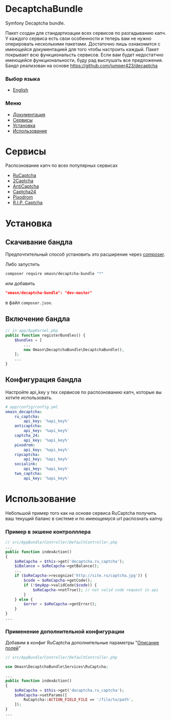 # DecaptchaBundle

Symfony Decaptcha bundle.

Пакет создан для стандартизации всех сервисов по разгадыванию капч. У каждого сервиса есть свои особенности и теперь вам не нужно оперировать несколькими пакетами. Достаточно лишь ознакомится с имеющейся документацией для того чтобы настроить каждый. Пакет покрывает всю функциональсть сервисов. Если вам будет недостатчно имеющейся функциональности, буду рад выслушать все предложения. Бандл реализован на основе https://github.com/jumper423/decaptcha

### Выбор языка
+ [English](./README.md)

### Меню
+ [Документация](https://github.com/jumper423/decaptcha)
+ [Сервисы](#Сервисы)
+ [Установка](#Установка)
+ [Использование](#Использование)

# Сервисы
Распознование капч по всех популярных сервисах

+ [RuCaptcha](https://rucaptcha.com?from=4461711)
+ [2Captcha](https://2captcha.com/)
+ [AntiCaptcha](https://anti-captcha.com/)
+ [Captcha24](http://captcha24.com/)
+ [Pixodrom](http://pixodrom.com/)
+ [R.I.P. Captcha](http://ripcaptcha.com/)

# Установка

## Скачивание бандла

Предпочтительный способ установить это расширение через [composer](http://getcomposer.org/download/).

Либо запустить
```sh
composer require omasn/decaptcha-bundle "*"
```
или добавить
```json
"omasn/decaptcha-bundle": "dev-master"
```
в файл `composer.json`.

## Включение бандла

```php
// in app/AppKernel.php
public function registerBundles() {
	$bundles = [
		...
		new Omasn\DecaptchaBundle\DecaptchaBundle(),
	];
	...
}
```
## Конфигурация бандла
Настройте api_key у тех сервисов по распознованию капч, которые вы хотите использовать.

```yaml
# app/config/config.yml
omasn_decaptcha:
    ru_captcha:
        api_key: '%api_key%'
    anticaptcha:
        api_key: '%api_key%'
    captcha_24:
        api_key: '%api_key%'
    pixodrom:
        api_key: '%api_key%'
    ripcaptcha:
        api_key: '%api_key%'
    socialink:
        api_key: '%api_key%'
    two_captcha:
        api_key: '%api_key%'
```

# Использование

Небольшой пример того как на основе сервиса RuCaptcha получить ваш текущий баланс в системе и по имеющемуся url распознать капчу.

### Пример в экшене контролллера

```php
// src/AppBundle/Controller/DefaultController.php
...
public function indexAction()
{
    $oReCapcha = $this->get('decaptcha.ru_captcha');
    $iBalance = $oReCapcha->getBalance();
    ...
    if ($oReCapcha->recognize('http://site.ru/captcha.jpg')) {
        $code = $oReCapcha->getCode();
        if (!$myApp->validCode($code)) {
            $oReCapcha->notTrue(); // not valid code request in api
        }
    } else {
        $error = $oReCapcha->getError();
    }
}
...
```

### Применение дополнительной конфигурации

Добавим в конфиг RuCaptcha дополнительные параметры "[Описание полей](https://github.com/jumper423/decaptcha/blob/master/docs/RuCaptchaInstruction-ru.md#%D0%9E%D0%BF%D0%B8%D1%81%D0%B0%D0%BD%D0%B8%D0%B5-%D0%BF%D0%BE%D0%BB%D0%B5%D0%B9)"

```php
// src/AppBundle/Controller/DefaultController.php

use Omasn\DecaptchaBundle\Services\RuCaptcha;

...
public function indexAction()
{
    $oReCapcha = $this->get('decaptcha.ru_captcha');
    $oReCapcha->setParams([
        RuCaptcha::ACTION_FIELD_FILE => '/file/to/path',
    ]);
}
...
```